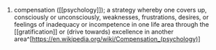 1. compensation ([[psychology]]); a strategy whereby one covers up, consciously or unconsciously, weaknesses, frustrations, desires, or feelings of inadequacy or incompetence in one life area through the [[gratification]] or (drive towards) excellence in another area^[https://en.wikipedia.org/wiki/Compensation_(psychology)]